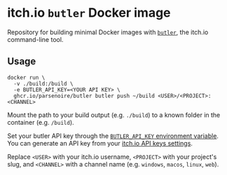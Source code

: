 # itch.io `butler` Docker image

Repository for building minimal Docker images with [`butler`](https://itch.io/docs/butler/), the itch.io command-line tool.

## Usage

```shell
docker run \
  -v ./build:/build \
  -e BUTLER_API_KEY=<YOUR API KEY> \
  ghcr.io/parsenoire/butler butler push ~/build <USER>/<PROJECT>:<CHANNEL>
```

Mount the path to your build output (e.g. `./build`) to a known folder in the container (e.g. `/build`).

Set your butler API key through the [`BUTLER_API_KEY` environment variable](https://itch.io/docs/butler/login.html#running-butler-from-ci-builds-travis-ci-gitlab-ci-etc). You can generate an API key from your [itch.io API keys settings](https://itch.io/user/settings/api-keys).

Replace `<USER>` with your itch.io username, `<PROJECT>` with your project's slug, and `<CHANNEL>` with a channel name (e.g. `windows`, `macos`, `linux`, `web`).
